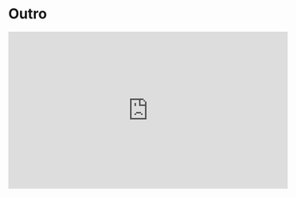 # Outro

<iframe width="560" height="315" src="https://www.youtube.com/embed/ZvFxhvfr6BU" title="YouTube video player" frameborder="0" allow="accelerometer; autoplay; clipboard-write; encrypted-media; gyroscope; picture-in-picture; web-share" allowfullscreen></iframe>